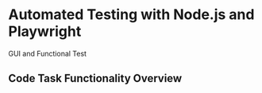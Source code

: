 # Automated Testing with Node.js and Playwright

GUI and Functional Test

## Code Task Functionality Overview